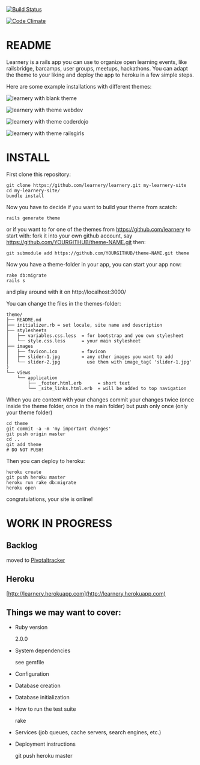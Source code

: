 [![Build Status](https://travis-ci.org/learnery/learnery.png?branch=master)](https://travis-ci.org/learnery/learnery)

[![Code Climate](https://codeclimate.com/github/learnery/learnery.png)](https://codeclimate.com/github/learnery/learnery)

README
========

Learnery is a rails app you can use to organize
open learning events, like railsbridge, barcamps, user groups,
meetups, hackathons.  You can adapt the theme to your 
liking and deploy the app to heroku in a few simple steps.

Here are some example installations with different themes:

![learnery with blank theme](http://learnery.github.io/images/screenshot-1.png)

![learnery with theme webdev](http://learnery.github.io/images/screenshot-2.png)

![learnery with theme coderdojo](http://learnery.github.io/images/screenshot-3.png)

![learnery with theme railsgirls](http://learnery.github.io/images/screenshot-4.png)


INSTALL
======

First clone this repository:

    git clone https://github.com/learnery/learnery.git my-learnery-site
    cd my-learnery-site/
    bundle install

Now you have to decide if you want to build your theme from scatch:

    rails generate theme
  
or if you want to for one of the themes from https://github.com/learnery to start with:
fork it into your own github account, say https://github.com/YOURGITHUB/theme-NAME.git
then:

    git submodule add https://github.com/YOURGITHUB/theme-NAME.git theme
   
Now you have a theme-folder in your app, you can
start your app now:
   
    rake db:migrate
    rails s
   
and play around with it on http://localhost:3000/

You can change the files in the themes-folder:

    theme/
    ├── README.md
    ├── initializer.rb = set locale, site name and description  
    ├── stylesheets
    │   ├── variables.css.less  = for bootstrap and you own stylesheet
    │   └── style.css.less      = your main stylesheet
    ├── images
    │   ├── favicon.ico         = favicon
    │   ├── slider-1.jpg        = any other images you want to add
    │   └── slider-2.jpg          use them with image_tag( 'slider-1.jpg' )
    └── views
        └── application
            ├── _footer.html.erb      = short text 
            └── _site_links.html.erb  = will be added to top navigation
            

When you are content with your changes commit your changes twice
(once inside the theme folder, once in the main folder)
but push only once (only your theme folder)


    cd theme
    git commit -a -m 'my important changes'
    git push origin master
    cd ..
    git add theme
    # DO NOT PUSH!
    


Then you can deploy to heroku:

    heroku create
    git push heroku master
    heroku run rake db:migrate
    heroku open
    
congratulations, your site is online!



WORK IN PROGRESS
==============

Backlog
---------------
moved to [Pivotaltracker](https://www.pivotaltracker.com/s/projects/829661)


Heroku
--------------

[http://learnery.herokuapp.com](http://learnery.herokuapp.com)


Things we may want to cover:
-----------

* Ruby version

    2.0.0

* System dependencies

   see gemfile

* Configuration

* Database creation

* Database initialization

* How to run the test suite

    rake

* Services (job queues, cache servers, search engines, etc.)

* Deployment instructions

    git push heroku master



